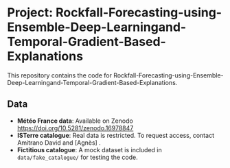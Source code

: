 # Project: Rockfall-Forecasting-using-Ensemble-Deep-Learningand-Temporal-Gradient-Based-Explanations


This repository contains the code for Rockfall-Forecasting-using-Ensemble-Deep-Learningand-Temporal-Gradient-Based-Explanations.

## Data

- **Météo France data**: Available on Zenodo https://doi.org/10.5281/zenodo.16978847
- **ISTerre catalogue**: Real data is restricted. To request access, contact Amitrano David <email> and [Agnès] <email>.
- **Fictitious catalogue**: A mock dataset is included in `data/fake_catalogue/` for testing the code.
